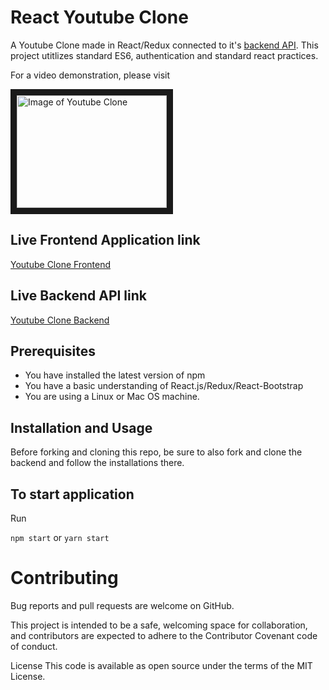 # React Youtube Clone
A Youtube Clone made in React/Redux connected to it's <a href="https://github.com/cruzgerman216/youtubeclone-api">backend API</a>. This project utitlizes standard ES6, authentication and standard react practices.

For a video demonstration, please visit 

<a href="https://www.youtube.com/embed/ZC3gQ9H5Zqg" target="_blank"><img src="https://i.ibb.co/pLVq33L/youtubeclone.png" 
alt="Image of Youtube Clone" width="240" height="180" border="10" /></a>

## Live Frontend Application link
<a href="germancruzclone.web.app/"> Youtube Clone Frontend<a/>
  
## Live Backend API link
<a href="https://germancruz-youtubecloneapi.herokuapp.com/"> Youtube Clone Backend <a/>

## Prerequisites

- You have installed the latest version of npm 
- You have a basic understanding of React.js/Redux/React-Bootstrap
- You are using a Linux or Mac OS machine. 

## Installation and Usage

Before forking and cloning this repo, be sure to also fork and clone the backend and follow the installations there. 

## To start application

Run 

`npm start` or `yarn start`

# Contributing

Bug reports and pull requests are welcome on GitHub.

This project is intended to be a safe, welcoming space for collaboration, and contributors are expected to adhere to the Contributor Covenant code of conduct.

License
This code is available as open source under the terms of the MIT License.
